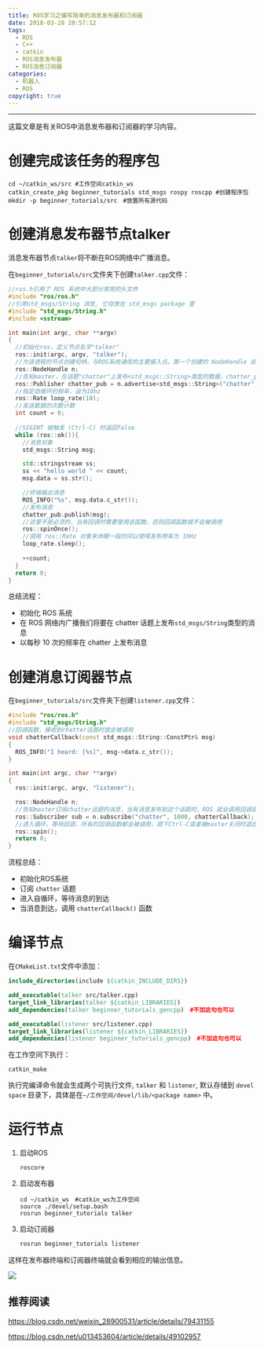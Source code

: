 ```yaml
---
title: ROS学习之编写简单的消息发布器和订阅器
date: 2018-03-28 20:57:12
tags: 
  - ROS 
  - C++
  - catkin
  - ROS消息发布器
  - ROS消息订阅器
categories: 
  - 机器人
  - ROS
copyright: true
---
```


-----

这篇文章是有关ROS中消息发布器和订阅器的学习内容。

<!--more--->

# 创建完成该任务的程序包

~~~shell
cd ~/catkin_ws/src #工作空间catkin_ws
catkin_create_pkg beginner_tutorials std_msgs rospy roscpp #创建程序包
mkdir -p beginner_tutorials/src　#放置所有源代码
~~~

<!--more--->

# 创建消息发布器节点talker

消息发布器节点`talker`将不断在ROS网络中广播消息。

在`beginner_tutorials/src`文件夹下创建`talker.cpp`文件：

~~~c++
//ros.h引用了 ROS 系统中大部分常用的头文件
#include "ros/ros.h"
//引用std_msgs/String 消息, 它存放在 std_msgs package 里
#include "std_msgs/String.h"
#include <sstream>

int main(int argc, char **argv)
{
  //初始化ros，定义节点名字"talker"
  ros::init(argc, argv, "talker");
  //为该进程的节点创建句柄，与ROS系统通信的主要接入点。第一个创建的 NodeHandle 会为节点进行初始化，最后一个销毁的 NodeHandle 则会释放该节点所占用的所有资源。 
  ros::NodeHandle n;
  //告知master，在话题"chatter"上发布<std_msgs::String>类型的数据，chatter_pub用于发布消息
  ros::Publisher chatter_pub = n.advertise<std_msgs::String>("chatter", 1000);
  //指定自循环的频率，设为10hz
  ros::Rate loop_rate(10);
  //发送数据的次数计数
  int count = 0;
  
  //SIGINT 被触发 (Ctrl-C) 时返回false
  while (ros::ok()){
    //消息对象
    std_msgs::String msg;

    std::stringstream ss;
    ss << "hello world " << count;
    msg.data = ss.str();

    //终端输出消息
    ROS_INFO("%s", msg.data.c_str());
    //发布消息
    chatter_pub.publish(msg);
    //这里不是必须的，当有回调时需要使用该函数，否则回调函数就不会被调用
    ros::spinOnce();
    //调用 ros::Rate 对象来休眠一段时间以使得发布频率为 10Hz
    loop_rate.sleep();
    
    ++count;
  }
  return 0;
}
~~~

总结流程：

- 初始化 ROS 系统 
- 在 ROS 网络内广播我们将要在 chatter 话题上发布`std_msgs/String`类型的消息 
- 以每秒 10 次的频率在 chatter 上发布消息 

# 创建消息订阅器节点

在`beginner_tutorials/src`文件夹下创建`listener.cpp`文件：

~~~c++
#include "ros/ros.h"
#include "std_msgs/String.h"
//回调函数，接收到chatter话题时就会被调用
void chatterCallback(const std_msgs::String::ConstPtr& msg)
{
  ROS_INFO("I heard: [%s]", msg->data.c_str());
}

int main(int argc, char **argv)
{
  ros::init(argc, argv, "listener");

  ros::NodeHandle n;
  //告知master订阅chatter话题的消息，当有消息发布到这个话题时，ROS 就会调用回调函数
  ros::Subscriber sub = n.subscribe("chatter", 1000, chatterCallback);
  //进入循环，等待回调，所有的回调函数都会被调用，摁下Ctrl-C或者被master关闭时退出
  ros::spin();
  return 0;
}
~~~

流程总结：

- 初始化ROS系统 
- 订阅 `chatter` 话题 
- 进入自循环，等待消息的到达 
- 当消息到达，调用 `chatterCallback()` 函数 

# 编译节点

在`CMakeList.txt`文件中添加：

~~~cmake
include_directories(include ${catkin_INCLUDE_DIRS})

add_executable(talker src/talker.cpp)
target_link_libraries(talker ${catkin_LIBRARIES})
add_dependencies(talker beginner_tutorials_gencpp)　#不加这句也可以

add_executable(listener src/listener.cpp)
target_link_libraries(listener ${catkin_LIBRARIES})
add_dependencies(listener beginner_tutorials_gencpp)　#不加这句也可以
~~~



在工作空间下执行：

~~~shell
catkin_make
~~~

执行完编译命令就会生成两个可执行文件, `talker` 和 `listener`, 默认存储到 `devel space` 目录下，具体是在`~/工作空间/devel/lib/<package name>` 中。

# 运行节点

1. 启动ROS

   ~~~shell
   roscore
   ~~~

2. 启动发布器

   ~~~shell
   cd ~/catkin_ws　#catkin_ws为工作空间
   source ./devel/setup.bash
   rosrun beginner_tutorials talker
   ~~~

3. 启动订阅器

   ~~~powershell
   rosrun beginner_tutorials listener
   ~~~

这样在发布器终端和订阅器终端就会看到相应的输出信息。

![](/home/eric/图片/ros消息发布与订阅.png)

## 推荐阅读

https://blog.csdn.net/weixin_28900531/article/details/79431155

https://blog.csdn.net/u013453604/article/details/49102957